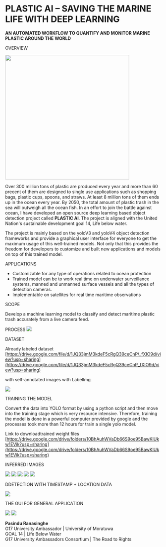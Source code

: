 # **PLASTIC AI – SAVING THE MARINE LIFE WITH DEEP LEARNING**

**AN AUTOMATED WORKFLOW TO QUANTIFY AND MONITOR MARINE PLASTIC AROUND THE WORLD**

OVERVIEW

<img  src="Final_Images/22.png"  width="400">

Over 300 million tons of plastic are produced every year and more than 60 precent of them are designed to single use applications such as shopping bags, plastic cups, spoons, and straws. At least 8 million tons of them ends up in the ocean every year. By 2050, the total amount of plastic trash in the sea will outweigh all the ocean fish. In an effort to join the battle against ocean, I have developed an open source deep learning based object detection project called **PLASTIC AI**. The project is aligned with the United Nation&#39;s sustainable development goal 14, Life below water.

The project is mainly based on the yoloV3 and yoloV4 object detection frameworks and provide a graphical user interface for everyone to get the maximum usage of this well-trained models. Not only that this provides the freedom for developers to customize and built new applications and models on top of this trained model.

APPLICATIONS

- Customizable for any type of operations related to ocean protection
- Trained model can be to work real time on underwater surveillance systems, manned and unmanned surface vessels and all the types of detection cameras.
- Implementable on satellites for real time maritime observations

SCOPE

Develop a machine learning model to classify and detect maritime plastic trash accurately from a live camera feed.

PROCESS
<img  src="Final_Images/ScreenShot_20211004225558.png">

DATASET

Already labeled dataset  <br>
[https://drive.google.com/file/d/1JQ33jmM3kdeF5cRgQ39ceCnP\_fXIO9d/view?usp=sharing](https://drive.google.com/file/d/1JQ33jmM3kdeF5cRgQ39ceCnP_fXIO9d/view?usp=sharing)

with self-annotated images with Labellmg

<img  src="Final_Images/ScreenShot_20211004225950.png">

TRAINING THE MODEL

Convert the data into YOLO format by using a python script and then move into the training stage which is very resource intensive. Therefore, training the model is done in a powerful computer provided by google and the processes took more than 12 hours for train a single yolo model.

Link to  downloadtrained weight  files  <br>
[https://drive.google.com/drive/folders/10BhAuhWVaDb66S9oe95BawKlUkw1EVik?usp=sharing](https://drive.google.com/drive/folders/10BhAuhWVaDb66S9oe95BawKlUkw1EVik?usp=sharing)

INFERRED IMAGES

<img  src="Final_Images/9.jpg">

<img  src="Final_Images/20.jpg">

<img  src="Final_Images/10.jpg">

<img  src="Final_Images/7.jpg">

<img  src="Final_Images/19.jpg">

DDETECTION WITH TIMESTAMP + LOCATION DATA

<img  src="Final_Images/ScreenShot_20211004230427.png">

THE GUI FOR GENERAL APPLICATION

<img  src="Final_Images/12.png">

<img  src="Final_Images/18.png">

**Pasindu Ranasinghe**<br />
G17 University Ambassador | University of Moratuwa<br />
GOAL 14 | Life Below Water<br />
G17 University Ambassadors Consortium | The Road to Rights

